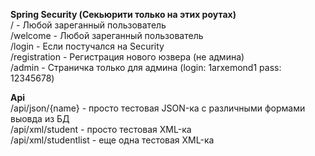 **Spring Security (Секьюрити только на этих роутах)**<br>
/ - Любой зареганный пользователь<br>
/welcome - Любой зареганный пользователь<br>
/login - Если постучался на Security<br>
/registration - Регистрация нового юзвера (не админа)<br>
/admin - Страничка только для админа (login: 1arxemond1 pass: 12345678)<br>


**Api**<br>
/api/json/{name} - просто тестовая JSON-ка с различными формами выовда из БД<br>
/api/xml/student - просто тестовая XML-ка<br>
/api/xml/studentlist - еще одна тестовая XML-ка<br>